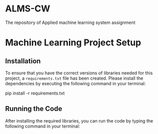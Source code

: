 # ALMS-CW
The repository of Applied machine learning system assignment

# Machine Learning Project Setup

## Installation

To ensure that you have the correct versions of libraries needed for this project, a `requirements.txt` file has been created. Please install the dependencies by executing the following command in your terminal:

pip install -r requirements.txt

## Running the Code

After installing the required libraries, you can run the code by typing the following command in your terminal:

